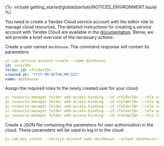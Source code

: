 {%- include getting_started/global/partials/NOTICES_ENVIRONMENT.liquid %}

You need to create a Yandex Cloud service account with the editor role to manage cloud resources. The detailed instructions for creating a service account with Yandex Cloud are available in the [documentation](/products/kubernetes-platform/documentation/v1/modules/cloud-provider-yandex/environment.html). Below, we will provide a brief overview of the necessary actions:

Create a user named `deckhouse`. The command response will contain its parameters:

```yaml
yc iam service-account create --name deckhouse
id: <userID>
folder_id: <folderID>
created_at: "YYYY-MM-DDTHH:MM:SSZ"
name: deckhouse
```

Assign the required roles to the newly created user for your cloud:

```yaml
yc resource-manager folder add-access-binding --id <folderID> --role compute.editor --subject serviceAccount:<userID>
yc resource-manager folder add-access-binding --id <folderID> --role api-gateway.editor --subject serviceAccount:<userID>
yc resource-manager folder add-access-binding --id <folderID> --role connection-manager.editor --subject serviceAccount:<userID>
yc resource-manager folder add-access-binding --id <folderID> --role vpc.admin --subject serviceAccount:<userID>
yc resource-manager folder add-access-binding --id <folderID> --role load-balancer.editor --subject serviceAccount:<userID>
```

Create a JSON file containing the parameters for user authorization in the cloud. These parameters will be used to log in to the cloud:

```yaml
yc iam key create --service-account-name deckhouse --output deckhouse-sa-key.json
```
